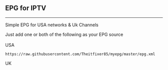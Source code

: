 ## EPG for IPTV ##
------------------

Simple EPG for USA networks & Uk Channels

Just add one or both of the following as your EPG source <br><br>
USA
 	
	https://raw.githubusercontent.com/Theitfixer85/myepg/master/epg.xml
	
UK	
		

